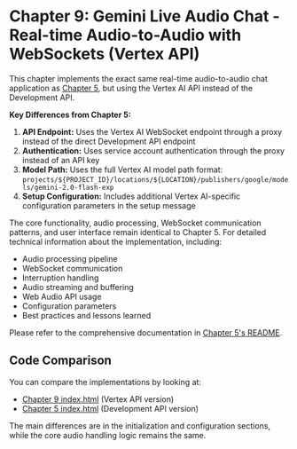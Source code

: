 # Chapter 9: Gemini Live Audio Chat - Real-time Audio-to-Audio with WebSockets (Vertex API)

This chapter implements the exact same real-time audio-to-audio chat application as [Chapter 5](../../part_2_dev_api/chapter_05/README.md), but using the Vertex AI API instead of the Development API.

**Key Differences from Chapter 5:**

1. **API Endpoint:** Uses the Vertex AI WebSocket endpoint through a proxy instead of the direct Development API endpoint
2. **Authentication:** Uses service account authentication through the proxy instead of an API key
3. **Model Path:** Uses the full Vertex AI model path format: `projects/${PROJECT_ID}/locations/${LOCATION}/publishers/google/models/gemini-2.0-flash-exp`
4. **Setup Configuration:** Includes additional Vertex AI-specific configuration parameters in the setup message

The core functionality, audio processing, WebSocket communication patterns, and user interface remain identical to Chapter 5. For detailed technical information about the implementation, including:
- Audio processing pipeline
- WebSocket communication
- Interruption handling
- Audio streaming and buffering
- Web Audio API usage
- Configuration parameters
- Best practices and lessons learned

Please refer to the comprehensive documentation in [Chapter 5's README](../../part_2_dev_api/chapter_05/README.md).

## Code Comparison

You can compare the implementations by looking at:
- [Chapter 9 index.html](./index.html) (Vertex API version)
- [Chapter 5 index.html](../../part_2_dev_api/chapter_05/index.html) (Development API version)

The main differences are in the initialization and configuration sections, while the core audio handling logic remains the same.
